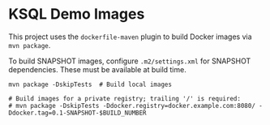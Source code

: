 # KSQL Demo Images

This project uses the `dockerfile-maven` plugin to build Docker images via `mvn package`.

To build SNAPSHOT images, configure `.m2/settings.xml` for SNAPSHOT dependencies. These must be available at build time.

```
mvn package -DskipTests  # Build local images

# Build images for a private registry; trailing '/' is required:
# mvn package -DskipTests -Ddocker.registry=docker.example.com:8080/ -Ddocker.tag=0.1-SNAPSHOT-$BUILD_NUMBER
```

